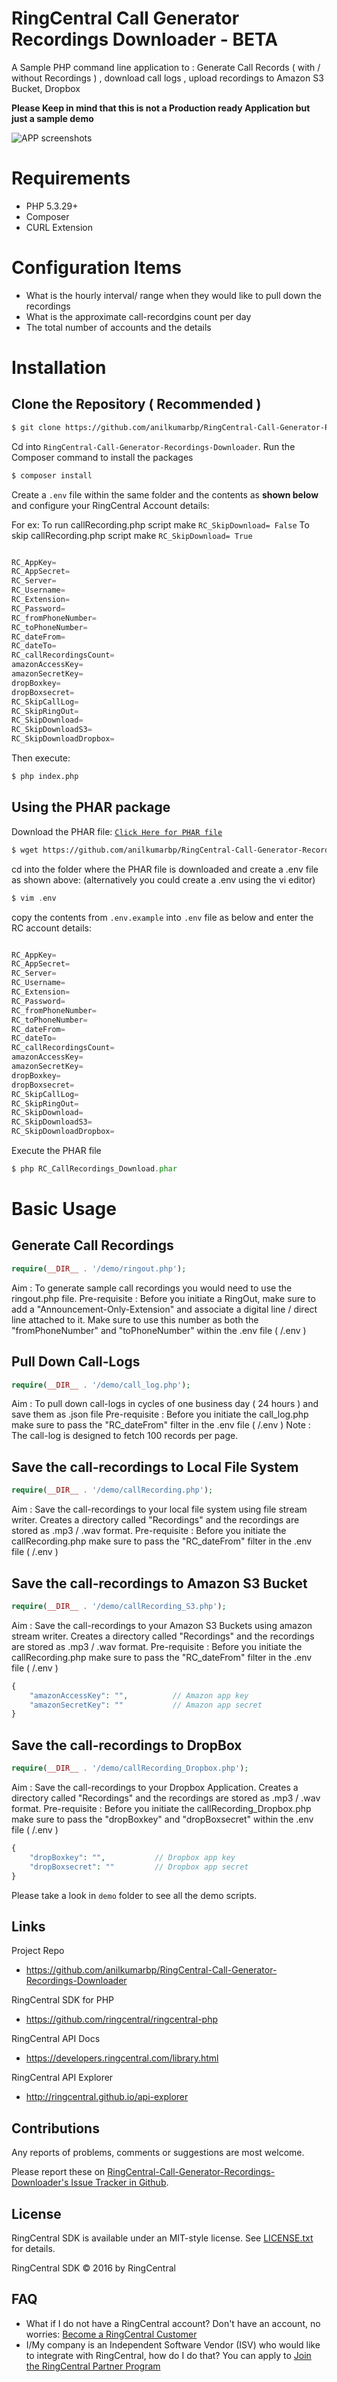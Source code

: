# RingCentral Call Generator Recordings Downloader - BETA
A Sample PHP command line application to : Generate Call Records ( with / without Recordings ) , download call logs , upload recordings to Amazon S3 Bucket, Dropbox

**Please Keep in mind that this is not a Production ready Application but just a sample demo**

![APP screenshots](docs/Recordings.png) 
 

# Requirements

- PHP 5.3.29+
- Composer
- CURL Extension

# Configuration Items

- What is the hourly interval/ range when they would like to pull down the recordings
- What is the approximate call-recordgins count per day
- The total number of accounts and the details

# Installation


## Clone the Repository **( Recommended )**

```sh
$ git clone https://github.com/anilkumarbp/RingCentral-Call-Generator-Recordings-Downloader.git
```

Cd into `RingCentral-Call-Generator-Recordings-Downloader`. Run the Composer command to install the packages
 
```sh
$ composer install
```

Create a `.env` file within the same folder and the contents as **shown below** and configure your RingCentral Account details:

For ex: To run callRecording.php script make `RC_SkipDownload= False`
		To skip callRecording.php script make `RC_SkipDownload= True` 

```php

RC_AppKey= 							
RC_AppSecret= 
RC_Server= 
RC_Username= 
RC_Extension= 
RC_Password= 
RC_fromPhoneNumber= 
RC_toPhoneNumber= 
RC_dateFrom= 
RC_dateTo= 
RC_callRecordingsCount= 
amazonAccessKey= 
amazonSecretKey= 
dropBoxkey= 
dropBoxsecret= 
RC_SkipCallLog=           
RC_SkipRingOut=         
RC_SkipDownload=     
RC_SkipDownloadS3= 
RC_SkipDownloadDropbox=  

```

Then execute:

```sh
$ php index.php
```



## Using the PHAR package 

Download the PHAR file: [`Click Here for PHAR file`](https://github.com/anilkumarbp/RingCentral-Call-Generator-Recordings-Downloader/releases/download/0.1.2/RC_CallRecordings_Download.phar)

```sh
$ wget https://github.com/anilkumarbp/RingCentral-Call-Generator-Recordings-Downloader/releases/download/0.1.2/RC_CallRecordings_Download.phar
```

cd into the folder where the PHAR file is downloaded and create a .env file as shown above: (alternatively you could create a .env using the vi editor)

```php
$ vim .env
```
copy the contents from `.env.example` into `.env` file as below and enter the RC account details:
```php

RC_AppKey= 							
RC_AppSecret= 
RC_Server= 
RC_Username= 
RC_Extension= 
RC_Password= 
RC_fromPhoneNumber= 
RC_toPhoneNumber= 
RC_dateFrom= 
RC_dateTo= 
RC_callRecordingsCount= 
amazonAccessKey= 
amazonSecretKey= 
dropBoxkey= 
dropBoxsecret= 
RC_SkipCallLog=           
RC_SkipRingOut=         
RC_SkipDownload=     
RC_SkipDownloadS3= 
RC_SkipDownloadDropbox=  

```

Execute the PHAR file

```php
$ php RC_CallRecordings_Download.phar
```


# Basic Usage

## Generate Call Recordings

```php
require(__DIR__ . '/demo/ringout.php');
```

Aim : To generate sample call recordings you would need to use the ringout.php file. 
Pre-requisite : Before you initiate a RingOut, make sure to add a "Announcement-Only-Extension" and associate a digital line / direct line attached to it.
Make sure to use this number as both the "fromPhoneNumber" and "toPhoneNumber" within the .env file ( /.env )
                
## Pull Down Call-Logs

```php
require(__DIR__ . '/demo/call_log.php');
```
Aim : To pull down call-logs in cycles of one business day ( 24 hours ) and save them as .json file
Pre-requisite : Before you initiate the call_log.php make sure to pass the "RC_dateFrom" filter in the .env file ( /.env )
Note : The call-log is designed to fetch 100 records per page.

## Save the call-recordings to Local File System

```php
require(__DIR__ . '/demo/callRecording.php');
```
Aim : Save the call-recordings to your local file system using file stream writer. Creates a directory called "Recordings" and the recordings are stored as .mp3 / .wav format.
Pre-requisite : Before you initiate the callRecording.php make sure to pass the "RC_dateFrom" filter in the .env file ( /.env )

## Save the call-recordings to Amazon S3 Bucket

```php
require(__DIR__ . '/demo/callRecording_S3.php');
```
Aim : Save the call-recordings to your Amazon S3 Buckets using amazon stream writer. Creates a directory called "Recordings" and the recordings are stored as .mp3 / .wav format.
Pre-requisite : Before you initiate the callRecording.php make sure to pass the "RC_dateFrom" filter in the .env file ( /.env )
```php
{
	"amazonAccessKey": "", 			// Amazon app key       
	"amazonSecretKey": ""			// Amazon app secret
}
```

## Save the call-recordings to DropBox

```php
require(__DIR__ . '/demo/callRecording_Dropbox.php');
```
Aim : Save the call-recordings to your Dropbox Application. Creates a directory called "Recordings" and the recordings are stored as .mp3 / .wav format.
Pre-requisite : Before you initiate the callRecording_Dropbox.php make sure to pass the "dropBoxkey" and "dropBoxsecret" within the .env file ( /.env )

```php
{
	"dropBoxkey": "", 			// Dropbox app key       
	"dropBoxsecret": ""			// Dropbox app secret
}
```


Please take a look in `demo` folder to see all the demo scripts.


## Links

Project Repo

* https://github.com/anilkumarbp/RingCentral-Call-Generator-Recordings-Downloader

RingCentral SDK for PHP

* https://github.com/ringcentral/ringcentral-php

RingCentral API Docs

* https://developers.ringcentral.com/library.html

RingCentral API Explorer

* http://ringcentral.github.io/api-explorer

## Contributions

Any reports of problems, comments or suggestions are most welcome.

Please report these on [RingCentral-Call-Generator-Recordings-Downloader's Issue Tracker in Github](https://github.com/anilkumarbp/RingCentral-Call-Generator-Recordings-Downloader/issues).

## License

RingCentral SDK is available under an MIT-style license. See [LICENSE.txt](LICENSE.txt) for details.

RingCentral SDK &copy; 2016 by RingCentral

## FAQ

* What if I do not have a RingCentral account? Don't have an account, no worries: [Become a RingCentral Customer](https://www.ringcentral.com/office/plansandpricing.html)
* I/My company is an Independent Software Vendor (ISV) who would like to integrate with RingCentral, how do I do that? You can apply to [Join the RingCentral Partner Program](http://www.ringcentral.com/partner/isvreseller.html)

